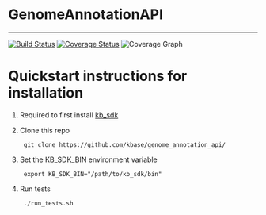 # GenomeAnnotationAPI
---

[![Build Status](https://travis-ci.org/kbase/genome_annotation_api.svg?branch=master)](https://travis-ci.org/kbase/genome_annotation_api)
[![Coverage Status](http://codecov.io/github/kbase/genome_annotation_api/coverage.svg?branch=master)](http://codecov.io/github/kbase/genome_annotation_api?branch=master)
![Coverage Graph](http://codecov.io/github/kbase/genome_annotation_api/branch.svg?branch=master&time=1y)

# Quickstart instructions for installation

1. Required to first install [kb_sdk](https://github.com/kbase/kb_sdk "KBase SDK")

2. Clone this repo

        git clone https://github.com/kbase/genome_annotation_api/

3. Set the KB_SDK_BIN environment variable

        export KB_SDK_BIN="/path/to/kb_sdk/bin"

4. Run tests

        ./run_tests.sh